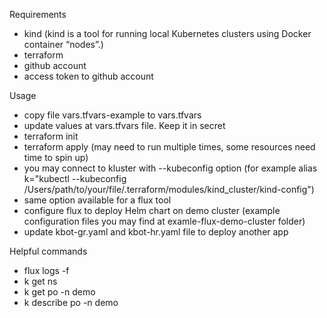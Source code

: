 Requirements
- kind (kind is a tool for running local Kubernetes clusters using Docker container “nodes”.)
- terraform
- github account
- access token to github account


Usage
- copy file vars.tfvars-example to vars.tfvars
- update values at vars.tfvars file. Keep it in secret
- terraform init
- terraform apply (may need to run multiple times, some resources need time to spin up)
- you may connect to kluster with --kubeconfig option 
(for example alias k="kubectl --kubeconfig /Users/path/to/your/file/.terraform/modules/kind_cluster/kind-config")
- same option available for a flux tool
- configure flux to deploy Helm chart on demo cluster (example configuration files you may find at examle-flux-demo-cluster folder)
- update kbot-gr.yaml and kbot-hr.yaml file to deploy another app

Helpful commands
- flux logs -f
- k get ns
- k get po -n demo
- k describe po -n demo